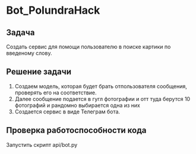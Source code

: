 # Bot_PolundraHack
## Задача
Создать сервис для помощи пользователю в поиске картики по введеному слову.
## Решение задачи
1) Создаем модель, которая будет брать отпользователя сообщения, проверять его на соответствие.
2) Далее сообщение подается в гугл фотографии и отт туда берутся 10 фотографий и рандомно выбирается одна из них
3) Создается сервис в виде Телеграм бота.
## Проверка работоспособности кода
Запустить скрипт api/bot.py
